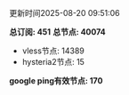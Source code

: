 更新时间2025-08-20 09:51:06

**总订阅: 451**
**总节点: 40074**
- vless节点: 14389
- hysteria2节点: 15

**google ping有效节点: 170**
